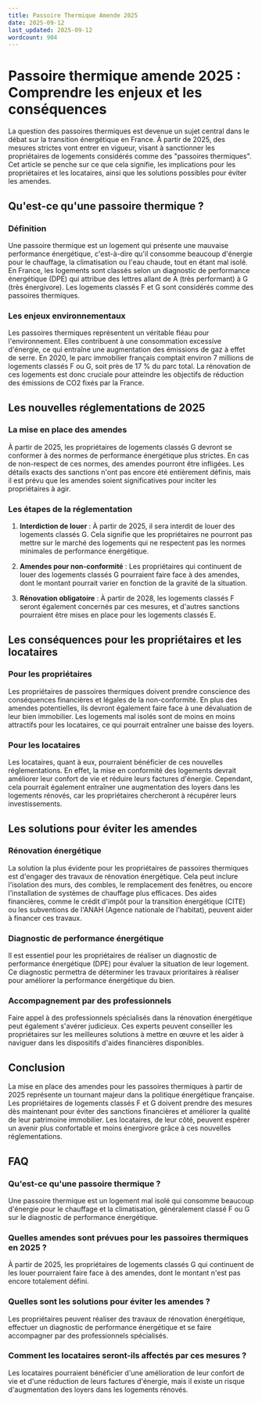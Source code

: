 ```yaml
---
title: Passoire Thermique Amende 2025
date: 2025-09-12
last_updated: 2025-09-12
wordcount: 904
---
```


# Passoire thermique amende 2025 : Comprendre les enjeux et les conséquences

La question des passoires thermiques est devenue un sujet central dans le débat sur la transition énergétique en France. À partir de 2025, des mesures strictes vont entrer en vigueur, visant à sanctionner les propriétaires de logements considérés comme des "passoires thermiques". Cet article se penche sur ce que cela signifie, les implications pour les propriétaires et les locataires, ainsi que les solutions possibles pour éviter les amendes.

## Qu'est-ce qu'une passoire thermique ?

### Définition

Une passoire thermique est un logement qui présente une mauvaise performance énergétique, c'est-à-dire qu'il consomme beaucoup d'énergie pour le chauffage, la climatisation ou l'eau chaude, tout en étant mal isolé. En France, les logements sont classés selon un diagnostic de performance énergétique (DPE) qui attribue des lettres allant de A (très performant) à G (très énergivore). Les logements classés F et G sont considérés comme des passoires thermiques.

### Les enjeux environnementaux

Les passoires thermiques représentent un véritable fléau pour l'environnement. Elles contribuent à une consommation excessive d'énergie, ce qui entraîne une augmentation des émissions de gaz à effet de serre. En 2020, le parc immobilier français comptait environ 7 millions de logements classés F ou G, soit près de 17 % du parc total. La rénovation de ces logements est donc cruciale pour atteindre les objectifs de réduction des émissions de CO2 fixés par la France.

## Les nouvelles réglementations de 2025

### La mise en place des amendes

À partir de 2025, les propriétaires de logements classés G devront se conformer à des normes de performance énergétique plus strictes. En cas de non-respect de ces normes, des amendes pourront être infligées. Les détails exacts des sanctions n'ont pas encore été entièrement définis, mais il est prévu que les amendes soient significatives pour inciter les propriétaires à agir.

### Les étapes de la réglementation

1. **Interdiction de louer** : À partir de 2025, il sera interdit de louer des logements classés G. Cela signifie que les propriétaires ne pourront pas mettre sur le marché des logements qui ne respectent pas les normes minimales de performance énergétique.
   
2. **Amendes pour non-conformité** : Les propriétaires qui continuent de louer des logements classés G pourraient faire face à des amendes, dont le montant pourrait varier en fonction de la gravité de la situation.

3. **Rénovation obligatoire** : À partir de 2028, les logements classés F seront également concernés par ces mesures, et d'autres sanctions pourraient être mises en place pour les logements classés E.

## Les conséquences pour les propriétaires et les locataires

### Pour les propriétaires

Les propriétaires de passoires thermiques doivent prendre conscience des conséquences financières et légales de la non-conformité. En plus des amendes potentielles, ils devront également faire face à une dévaluation de leur bien immobilier. Les logements mal isolés sont de moins en moins attractifs pour les locataires, ce qui pourrait entraîner une baisse des loyers.

### Pour les locataires

Les locataires, quant à eux, pourraient bénéficier de ces nouvelles réglementations. En effet, la mise en conformité des logements devrait améliorer leur confort de vie et réduire leurs factures d'énergie. Cependant, cela pourrait également entraîner une augmentation des loyers dans les logements rénovés, car les propriétaires chercheront à récupérer leurs investissements.

## Les solutions pour éviter les amendes

### Rénovation énergétique

La solution la plus évidente pour les propriétaires de passoires thermiques est d'engager des travaux de rénovation énergétique. Cela peut inclure l'isolation des murs, des combles, le remplacement des fenêtres, ou encore l'installation de systèmes de chauffage plus efficaces. Des aides financières, comme le crédit d'impôt pour la transition énergétique (CITE) ou les subventions de l'ANAH (Agence nationale de l'habitat), peuvent aider à financer ces travaux.

### Diagnostic de performance énergétique

Il est essentiel pour les propriétaires de réaliser un diagnostic de performance énergétique (DPE) pour évaluer la situation de leur logement. Ce diagnostic permettra de déterminer les travaux prioritaires à réaliser pour améliorer la performance énergétique du bien.

### Accompagnement par des professionnels

Faire appel à des professionnels spécialisés dans la rénovation énergétique peut également s'avérer judicieux. Ces experts peuvent conseiller les propriétaires sur les meilleures solutions à mettre en œuvre et les aider à naviguer dans les dispositifs d'aides financières disponibles.

## Conclusion

La mise en place des amendes pour les passoires thermiques à partir de 2025 représente un tournant majeur dans la politique énergétique française. Les propriétaires de logements classés F et G doivent prendre des mesures dès maintenant pour éviter des sanctions financières et améliorer la qualité de leur patrimoine immobilier. Les locataires, de leur côté, peuvent espérer un avenir plus confortable et moins énergivore grâce à ces nouvelles réglementations.

## FAQ

### Qu'est-ce qu'une passoire thermique ?

Une passoire thermique est un logement mal isolé qui consomme beaucoup d'énergie pour le chauffage et la climatisation, généralement classé F ou G sur le diagnostic de performance énergétique.

### Quelles amendes sont prévues pour les passoires thermiques en 2025 ?

À partir de 2025, les propriétaires de logements classés G qui continuent de les louer pourraient faire face à des amendes, dont le montant n'est pas encore totalement défini.

### Quelles sont les solutions pour éviter les amendes ?

Les propriétaires peuvent réaliser des travaux de rénovation énergétique, effectuer un diagnostic de performance énergétique et se faire accompagner par des professionnels spécialisés.

### Comment les locataires seront-ils affectés par ces mesures ?

Les locataires pourraient bénéficier d'une amélioration de leur confort de vie et d'une réduction de leurs factures d'énergie, mais il existe un risque d'augmentation des loyers dans les logements rénovés.